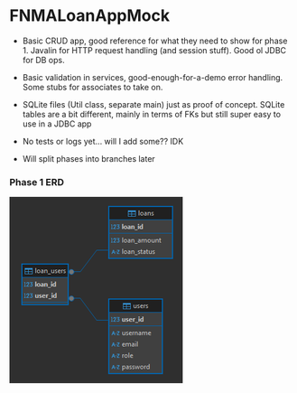 # FNMALoanAppMock

- Basic CRUD app, good reference for what they need to show for phase 1. Javalin for HTTP request handling (and session stuff). Good ol JDBC for DB ops. 
- Basic validation in services, good-enough-for-a-demo error handling. Some stubs for associates to take on.
- SQLite files (Util class, separate main) just as proof of concept. SQLite tables are a bit different, mainly in terms of FKs but still super easy to use in a JDBC app

- No tests or logs yet... will I add some?? IDK
- Will split phases into branches later

### Phase 1 ERD

![ERD iteration 1](./ERD_it1.png)
